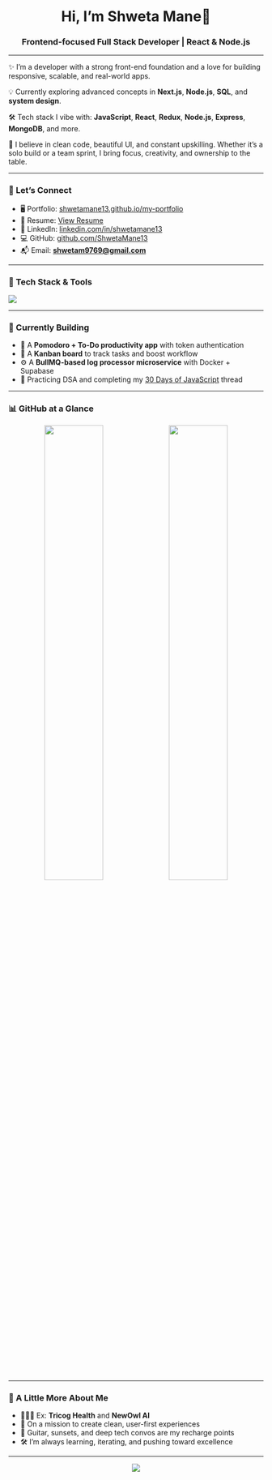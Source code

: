 <h1 align="center">Hi, I’m Shweta Mane👋</h1>
<h3 align="center">Frontend-focused Full Stack Developer | React & Node.js</h3>

---

✨ I’m a developer with a strong front-end foundation and a love for building responsive, scalable, and real-world apps.

💡 Currently exploring advanced concepts in **Next.js**, **Node.js**, **SQL**, and **system design**.

🛠️ Tech stack I vibe with: **JavaScript**, **React**, **Redux**, **Node.js**, **Express**, **MongoDB**, and more.

🧠 I believe in clean code, beautiful UI, and constant upskilling. Whether it’s a solo build or a team sprint, I bring focus, creativity, and ownership to the table.

---

### 🔗 Let’s Connect

- 🖥 Portfolio: [shwetamane13.github.io/my-portfolio](https://shwetamane13.github.io/my-portfolio/)
- 📄 Resume: [View Resume](https://drive.google.com/file/d/1PisdgdqfQLjNdS7xiJGaodUXa1fv-BcI/view?usp=sharing)
- 💼 LinkedIn: [linkedin.com/in/shwetamane13](https://www.linkedin.com/in/shwetamane13/)
- 💻 GitHub: [github.com/ShwetaMane13](https://github.com/ShwetaMane13)
- 📬 Email: **shwetam9769@gmail.com**

---

### 🔧 Tech Stack & Tools

<p align="left">
  <img src="https://skillicons.dev/icons?i=html,css,js,react,nextjs,redux,nodejs,express,mongodb,redis,tailwind,git,github,docker,postman" />
</p>

---

### 📌 Currently Building

- 🧱 A **Pomodoro + To-Do productivity app** with token authentication  
- 🧩 A **Kanban board** to track tasks and boost workflow  
- ⚙️ A **BullMQ-based log processor microservice** with Docker + Supabase  
- 🎯 Practicing DSA and completing my [30 Days of JavaScript](https://github.com/ShwetaMane13/30-days-of-JavaScript) thread

---

### 📊 GitHub at a Glance

<div align="center">
  <img src="https://github-readme-stats.vercel.app/api?username=shwetamane13&show_icons=true&theme=tokyonight" width="48%" />
  <img src="https://github-readme-streak-stats.herokuapp.com?user=shwetamane13&theme=tokyonight&date_format=M%20j%5B%2C%20Y%5D" width="48%" />
</div>

---

### 🌱 A Little More About Me

- 👩🏻‍💻 Ex: **Tricog Health** and **NewOwl AI**
- 🧭 On a mission to create clean, user-first experiences
- 🎵 Guitar, sunsets, and deep tech convos are my recharge points
- 🛠 I’m always learning, iterating, and pushing toward excellence

---

<p align="center">
  <img src="https://raw.githubusercontent.com/Trilokia/Trilokia/379277808c61ef204768a61bbc5d25bc7798ccf1/bottom_header.svg">
</p>
